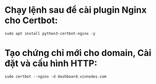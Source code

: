 # Chạy lệnh sau để cài plugin Nginx cho Certbot:
```
sudo apt install python3-certbot-nginx -y
```
# Tạo chứng chỉ mới cho domain, Cài đặt và cấu hình HTTP:
```
sudo certbot --nginx -d dashboard.vinnodes.com
```
